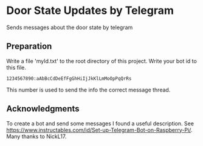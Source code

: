 # Door State Updates by Telegram
Sends messages about the door state by telegram

## Preparation
Write a file 'myId.txt' to the root directory of this project. Write your bot id to this file.

    1234567890:aAbBcCdDeEfFgGhHiIjJkKlLmMoOpPqQrRs

This number is used to send the info the correct message thread.

## Acknowledgments
To create a bot and send some messages I found a useful description. See https://www.instructables.com/id/Set-up-Telegram-Bot-on-Raspberry-Pi/. Many thanks to NickL17.
